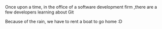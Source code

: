 Once upon a time, in the office of a software development firm
,there are a few developers learning about Git

Because of the rain, we have to rent a boat to go home :D
